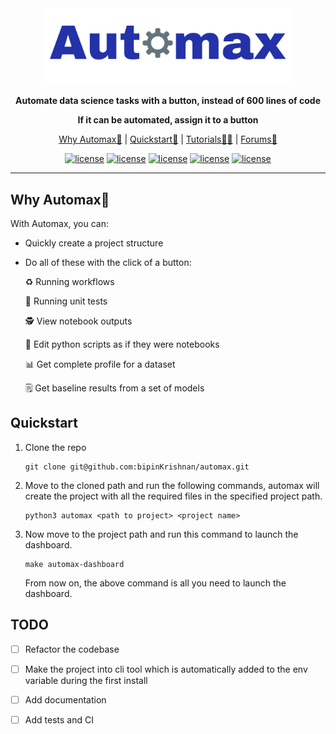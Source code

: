<div align="center">

<img src="assets/images/automax_logo.png" width="400px">
   
**Automate data science tasks with a button, instead of 600 lines of code**
   
**If it can be automated, assign it to a button**
 
<p align="center">
   <a href="https://github.com/bipinKrishnan/centroid/#why-automax">Why Automax🤔</a> |
   <a href="https://github.com/bipinKrishnan/centroid/#quickstart">Quickstart🚀</a> |
   <a href="https://github.com/bipinKrishnan/centroid/#">Tutorials🧑‍🏫</a> |
   <a href="https://github.com/bipinKrishnan/centroid/#">Forums💬</a>
</p>

   [![license](https://img.shields.io/github/license/bipinKrishnan/automax)](https://github.com/bipinKrishnan/centroid/blob/main/LICENSE)
   [![license](https://img.shields.io/github/license/bipinKrishnan/automax)](https://github.com/bipinKrishnan/centroid/blob/main/LICENSE)
   [![license](https://img.shields.io/github/license/bipinKrishnan/automax)](https://github.com/bipinKrishnan/centroid/blob/main/LICENSE)
   [![license](https://img.shields.io/github/license/bipinKrishnan/automax)](https://github.com/bipinKrishnan/centroid/blob/main/LICENSE)
   [![license](https://img.shields.io/github/license/bipinKrishnan/automax)](https://github.com/bipinKrishnan/centroid/blob/main/LICENSE)
   
   
</div>

_________________________________________________________________________________________

## Why Automax🤔

With Automax, you can:

* Quickly create a project structure
* Do all of these with the click of a button:

   ♻️ Running workflows
      
   📝 Running unit tests
      
   🕵️ View notebook outputs
      
   📓 Edit python scripts as if they were notebooks 
   
   📊 Get complete profile for a dataset 
   
   🗒️ Get baseline results from a set of models 

## Quickstart

1. Clone the repo

   ```console
   git clone git@github.com:bipinKrishnan/automax.git
   ```
   
2. Move to the cloned path and run the following commands, automax will create the project with all the required files in the specified project path.
   ```console
   python3 automax <path to project> <project name>
   ```
   
3. Now move to the project path and run this command to launch the dashboard.

   ```console
   make automax-dashboard
   ```
   From now on, the above command is all you need to launch the dashboard.
   
   
 ## TODO
 
 - [ ] Refactor the codebase
 
 - [ ] Make the project into cli tool which is automatically added to the env variable during the first install
 
 - [ ] Add documentation

 - [ ] Add tests and CI
